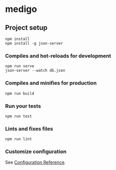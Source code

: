 # medigo

## Project setup
```
npm install
npm install -g json-server
```

### Compiles and hot-reloads for development
```
npm run serve
json-server --watch db.json
```

### Compiles and minifies for production
```
npm run build
```

### Run your tests
```
npm run test
```

### Lints and fixes files
```
npm run lint
```

### Customize configuration
See [Configuration Reference](https://cli.vuejs.org/config/).
